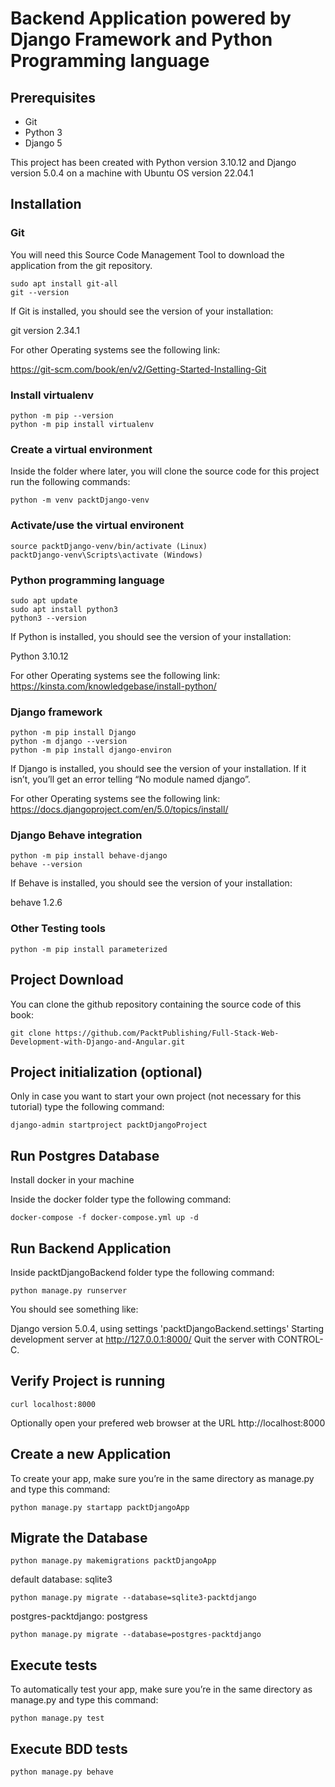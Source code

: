 # Backend Application powered by Django Framework and Python Programming language

## Prerequisites

* Git
* Python 3
* Django 5

This project has been created with Python version 3.10.12 and Django version 5.0.4 on a machine with Ubuntu OS version 22.04.1

## Installation

### Git

You will need this Source Code Management Tool to download the application from the git repository.

```shell
sudo apt install git-all
git --version
```
If Git is installed, you should see the version of your installation:

git version 2.34.1

For other Operating systems see the following link:

https://git-scm.com/book/en/v2/Getting-Started-Installing-Git

### Install virtualenv
```shell
python -m pip --version
python -m pip install virtualenv
```

### Create a virtual environment 
Inside the folder where later, you will clone the source code for this project run the following commands: 
```shell
python -m venv packtDjango-venv
```

### Activate/use the virtual environent
```shell
source packtDjango-venv/bin/activate (Linux)
packtDjango-venv\Scripts\activate (Windows)
```

### Python programming language

```shell
sudo apt update
sudo apt install python3
python3 --version
```
If Python is installed, you should see the version of your installation:

Python 3.10.12

For other Operating systems see the following link:
https://kinsta.com/knowledgebase/install-python/

### Django framework

```shell
python -m pip install Django
python -m django --version
python -m pip install django-environ
```
If Django is installed, you should see the version of your installation. If it isn’t, you’ll get an error telling “No module named django”.

For other Operating systems see the following link:
https://docs.djangoproject.com/en/5.0/topics/install/

### Django Behave integration

```shell
python -m pip install behave-django
behave --version
```
If Behave is installed, you should see the version of your installation:

behave 1.2.6

### Other Testing tools

```shell
python -m pip install parameterized
```

## Project Download
You can clone the github repository containing the source code of this book:
```shell
git clone https://github.com/PacktPublishing/Full-Stack-Web-Development-with-Django-and-Angular.git 
```

## Project initialization (optional)
Only in case you want to start your own project (not necessary for this tutorial) type the following command:

```shell
django-admin startproject packtDjangoProject
```
## Run Postgres Database
Install docker in your machine

Inside the docker folder type the following command:

```shell
docker-compose -f docker-compose.yml up -d
```

## Run Backend Application
Inside packtDjangoBackend folder type the following command:

```shell
python manage.py runserver
```

You should see something like:

Django version 5.0.4, using settings 'packtDjangoBackend.settings'
Starting development server at http://127.0.0.1:8000/
Quit the server with CONTROL-C.

## Verify Project is running
```shell
curl localhost:8000
```
Optionally open your prefered web browser at the URL http://localhost:8000

## Create a new Application

To create your app, make sure you’re in the same directory as manage.py and type this command:

```shell
python manage.py startapp packtDjangoApp
```

## Migrate the Database 
```shell
python manage.py makemigrations packtDjangoApp
```
default database: sqlite3
```shell
python manage.py migrate --database=sqlite3-packtdjango
```
postgres-packtdjango: postgress
```shell
python manage.py migrate --database=postgres-packtdjango
```

## Execute tests

To automatically test your app, make sure you’re in the same directory as manage.py and type this command:

```shell
python manage.py test
```

## Execute BDD tests
```shell
python manage.py behave
```